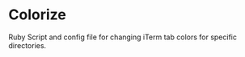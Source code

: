 Colorize
========

Ruby Script and config file for changing iTerm tab colors for specific directories. 
